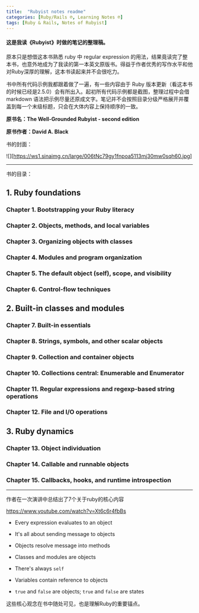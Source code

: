 ```yaml
---
title:  "Rubyist notes readme"
categories: [Ruby/Rails ℗, Learning Notes ℗]
tags: [Ruby & Rails, Notes of Rubyist]
---
```


#### 这是我读《Rubyist》时做的笔记的整理稿。

原本只是想借这本书熟悉 ruby 中 regular expression 的用法，结果竟读完了整本书，也意外地成为了我读的第一本英文原版书。得益于作者优秀的写作水平和他对Ruby深厚的理解，这本书读起来并不会很吃力。

书中所有代码示例我都跟着做了一遍，有一些内容由于 Ruby 版本更新（看这本书的时候已经是2.5.0）会有所出入。起初所有代码示例都是截图，整理过程中会借 markdown 语法把示例尽量还原成文字。笔记并不会按照目录分级严格展开并覆盖到每一个末级标题，只会在大体内容上保持顺序的一致。

**原书名：The Well-Grounded Rubyist - second edition**

**原书作者：David A. Black**

书的封面：

![][https://ws1.sinaimg.cn/large/006tNc79gy1fnpoa5113mj30mw0sqh60.jpg]

---

书的目录：

## 1. Ruby foundations

### Chapter 1. Bootstrapping your Ruby literacy

### Chapter 2. Objects, methods, and local variables

### Chapter 3. Organizing objects with classes

### Chapter 4. Modules and program organization

### Chapter 5. The default object (self), scope, and visibility

### Chapter 6. Control-flow techniques

## 2. Built-in classes and modules

### Chapter 7. Built-in essentials

### Chapter 8. Strings, symbols, and other scalar objects

### Chapter 9. Collection and container objects

### Chapter 10. Collections central: Enumerable and Enumerator

### Chapter 11. Regular expressions and regexp-based string operations

### Chapter 12. File and I/O operations

## 3. Ruby dynamics

### Chapter 13. Object individuation

### Chapter 14. Callable and runnable objects

### Chapter 15. Callbacks, hooks, and runtime introspection

---

作者在一次演讲中总结出了7个关于ruby的核心内容

https://www.youtube.com/watch?v=Xt6c6r4fbBs

- Every expression evaluates to an object

- It's all about sending message to objects

- Objects resolve message into methods

- Classes and modules are objects

- There's always `self`

- Variables contain reference to objects

- `true` and `false` are objects; `true` and `false` are states

这些核心观念在书中随处可见，也是理解Ruby的重要锚点。
